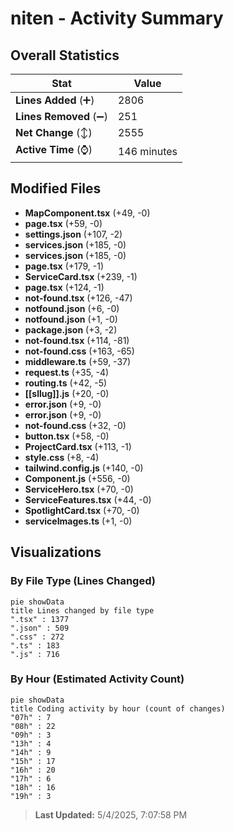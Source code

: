 # niten - Activity Summary 

## Overall Statistics

| Stat                   | Value                                                             |
| ---------------------- | ----------------------------------------------------------------- |
| **Lines Added** (➕)   | 2806                                          |
| **Lines Removed** (➖) | 251                                        |
| **Net Change** (↕)    | 2555                |
| **Active Time** (⌚)   | 146 minutes |


## Modified Files
- **MapComponent.tsx** (+49, -0)
- **page.tsx** (+59, -0)
- **settings.json** (+107, -2)
- **services.json** (+185, -0)
- **services.json** (+185, -0)
- **page.tsx** (+179, -1)
- **ServiceCard.tsx** (+239, -1)
- **page.tsx** (+124, -1)
- **not-found.tsx** (+126, -47)
- **notfound.json** (+6, -0)
- **notfound.json** (+1, -0)
- **package.json** (+3, -2)
- **not-found.tsx** (+114, -81)
- **not-found.css** (+163, -65)
- **middleware.ts** (+59, -37)
- **request.ts** (+35, -4)
- **routing.ts** (+42, -5)
- **[[sllug]].js** (+20, -0)
- **error.json** (+9, -0)
- **error.json** (+9, -0)
- **not-found.css** (+32, -0)
- **button.tsx** (+58, -0)
- **ProjectCard.tsx** (+113, -1)
- **style.css** (+8, -4)
- **tailwind.config.js** (+140, -0)
- **Component.js** (+556, -0)
- **ServiceHero.tsx** (+70, -0)
- **ServiceFeatures.tsx** (+44, -0)
- **SpotlightCard.tsx** (+70, -0)
- **serviceImages.ts** (+1, -0)

## Visualizations

### By File Type (Lines Changed)

```mermaid
pie showData
title Lines changed by file type
".tsx" : 1377
".json" : 509
".css" : 272
".ts" : 183
".js" : 716
```

### By Hour (Estimated Activity Count)

```mermaid
pie showData
title Coding activity by hour (count of changes)
"07h" : 7
"08h" : 22
"09h" : 3
"13h" : 4
"14h" : 9
"15h" : 17
"16h" : 20
"17h" : 6
"18h" : 16
"19h" : 3
```


> **Last Updated:** 5/4/2025, 7:07:58 PM